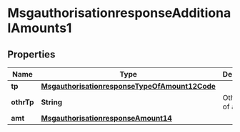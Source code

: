 

# MsgauthorisationresponseAdditionalAmounts1

## Properties

Name | Type | Description | Notes
------------ | ------------- | ------------- | -------------
**tp** | [**MsgauthorisationresponseTypeOfAmount12Code**](MsgauthorisationresponseTypeOfAmount12Code.md) |  |  [optional]
**othrTp** | **String** | Other type of amount. |  [optional]
**amt** | [**MsgauthorisationresponseAmount14**](MsgauthorisationresponseAmount14.md) |  |  [optional]



